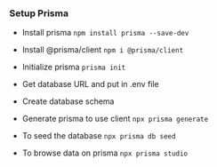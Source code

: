### Setup Prisma

-   Install prisma `npm install prisma --save-dev`
-   Install @prisma/client `npm i @prisma/client`
-   Initialize prisma `prisma init`
-   Get database URL and put in .env file
-   Create database schema

-   Generate prisma to use client `npx prisma generate`
-   To seed the database `npx prisma db seed`
-   To browse data on prisma `npx prisma studio`
